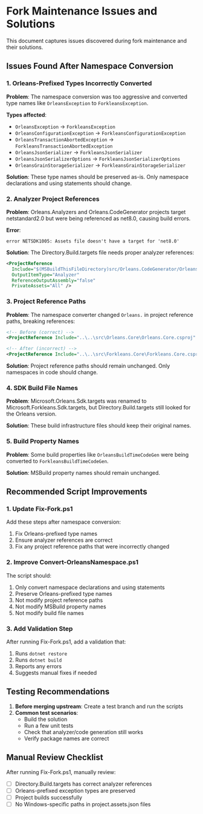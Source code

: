 # Fork Maintenance Issues and Solutions

This document captures issues discovered during fork maintenance and their solutions.

## Issues Found After Namespace Conversion

### 1. Orleans-Prefixed Types Incorrectly Converted

**Problem**: The namespace conversion was too aggressive and converted type names like `OrleansException` to `ForkleansException`.

**Types affected**:
- `OrleansException` → `ForkleansException` 
- `OrleansConfigurationException` → `ForkleansConfigurationException`
- `OrleansTransactionAbortedException` → `ForkleansTransactionAbortedException`
- `OrleansJsonSerializer` → `ForkleansJsonSerializer`
- `OrleansJsonSerializerOptions` → `ForkleansJsonSerializerOptions`
- `OrleansGrainStorageSerializer` → `ForkleansGrainStorageSerializer`

**Solution**: These type names should be preserved as-is. Only namespace declarations and using statements should change.

### 2. Analyzer Project References

**Problem**: Orleans.Analyzers and Orleans.CodeGenerator projects target netstandard2.0 but were being referenced as net8.0, causing build errors.

**Error**: 
```
error NETSDK1005: Assets file doesn't have a target for 'net8.0'
```

**Solution**: The Directory.Build.targets file needs proper analyzer references:
```xml
<ProjectReference 
  Include="$(MSBuildThisFileDirectory)src/Orleans.CodeGenerator/Orleans.CodeGenerator.csproj"
  OutputItemType="Analyzer"
  ReferenceOutputAssembly="false"
  PrivateAssets="All" />
```

### 3. Project Reference Paths

**Problem**: The namespace converter changed `Orleans.` in project reference paths, breaking references:
```xml
<!-- Before (correct) -->
<ProjectReference Include="..\..\src\Orleans.Core\Orleans.Core.csproj" />

<!-- After (incorrect) -->
<ProjectReference Include="..\..\src\Forkleans.Core\Forkleans.Core.csproj" />
```

**Solution**: Project reference paths should remain unchanged. Only namespaces in code should change.

### 4. SDK Build File Names

**Problem**: Microsoft.Orleans.Sdk.targets was renamed to Microsoft.Forkleans.Sdk.targets, but Directory.Build.targets still looked for the Orleans version.

**Solution**: These build infrastructure files should keep their original names.

### 5. Build Property Names

**Problem**: Some build properties like `OrleansBuildTimeCodeGen` were being converted to `ForkleansBuildTimeCodeGen`.

**Solution**: MSBuild property names should remain unchanged.

## Recommended Script Improvements

### 1. Update Fix-Fork.ps1

Add these steps after namespace conversion:
1. Fix Orleans-prefixed type names
2. Ensure analyzer references are correct
3. Fix any project reference paths that were incorrectly changed

### 2. Improve Convert-OrleansNamespace.ps1

The script should:
1. Only convert namespace declarations and using statements
2. Preserve Orleans-prefixed type names
3. Not modify project reference paths
4. Not modify MSBuild property names
5. Not modify build file names

### 3. Add Validation Step

After running Fix-Fork.ps1, add a validation that:
1. Runs `dotnet restore`
2. Runs `dotnet build` 
3. Reports any errors
4. Suggests manual fixes if needed

## Testing Recommendations

1. **Before merging upstream**: Create a test branch and run the scripts
2. **Common test scenarios**:
   - Build the solution
   - Run a few unit tests
   - Check that analyzer/code generation still works
   - Verify package names are correct

## Manual Review Checklist

After running Fix-Fork.ps1, manually review:
- [ ] Directory.Build.targets has correct analyzer references
- [ ] Orleans-prefixed exception types are preserved
- [ ] Project builds successfully
- [ ] No Windows-specific paths in project.assets.json files